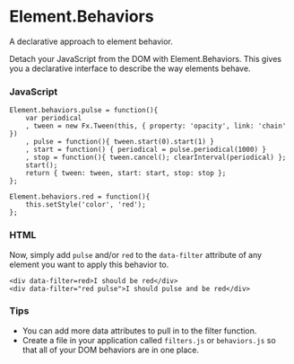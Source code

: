 Element.Behaviors
================

A declarative approach to element behavior.

Detach your JavaScript from the DOM with Element.Behaviors.  This gives you a declarative interface to describe the way elements behave.

### JavaScript

    Element.behaviors.pulse = function(){
    	var periodical
    	, tween = new Fx.Tween(this, { property: 'opacity', link: 'chain' })
    	, pulse = function(){ tween.start(0).start(1) }
    	, start = function() { periodical = pulse.periodical(1000) }
    	, stop = function(){ tween.cancel(); clearInterval(periodical) };
    	start();
    	return { tween: tween, start: start, stop: stop };
    };
    
    Element.behaviors.red = function(){
    	this.setStyle('color', 'red');
    };

### HTML

Now, simply add `pulse` and/or `red` to the `data-filter` attribute of any element you want to apply this behavior to.

    <div data-filter=red>I should be red</div>
    <div data-filter="red pulse">I should pulse and be red</div>

### Tips

- You can add more data attributes to pull in to the filter function.
- Create a file in your application called `filters.js` or `behaviors.js` so that all of your DOM behaviors are in one place.